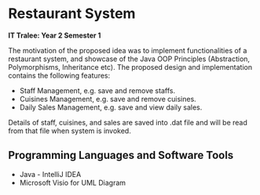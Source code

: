 # Restaurant System

<b>IT Tralee: Year 2 Semester 1</b>

The motivation of the proposed idea was to implement functionalities of a restaurant system, and showcase of the Java OOP Principles (Abstraction, Polymorphisms, Inheritance etc). The proposed design and implementation contains the following features:

* Staff Management, e.g. save and remove staffs.
* Cuisines Management, e.g. save and remove cuisines.
* Daily Sales Management, e.g. save and view daily sales.

Details of staff, cuisines, and sales are saved into .dat file and will be read from that file when system is invoked.

## Programming Languages and Software Tools
* Java - IntelliJ IDEA
* Microsoft Visio for UML Diagram
